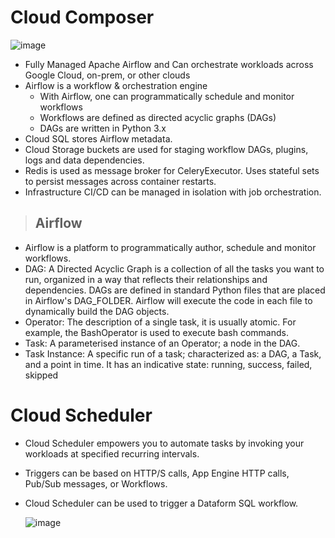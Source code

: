 # Cloud Composer

  ![image](https://github.com/user-attachments/assets/b7ac3a75-102a-4de1-8317-56e80a374733)

- Fully Managed Apache Airflow and Can orchestrate workloads across Google Cloud, on-prem, or other clouds
- Airflow is a workflow & orchestration engine
  - With Airflow, one can programmatically schedule and monitor workflows
  - Workflows are defined as directed acyclic graphs (DAGs)
  - DAGs are written in Python 3.x
- Cloud SQL stores Airflow metadata.
- Cloud Storage buckets are used for staging workflow DAGs, plugins, logs and data dependencies.
- Redis is used as message broker for CeleryExecutor. Uses stateful sets to persist messages across container restarts.
- Infrastructure CI/CD can be managed in isolation with job orchestration. 

> ## Airflow
- Airflow is a platform to programmatically author, schedule and monitor workflows.
- DAG: A Directed Acyclic Graph is a collection of all the tasks you want to run, organized in a way that reflects their relationships and dependencies. DAGs are defined in standard Python files that are placed in Airflow's DAG_FOLDER. Airflow will execute the code in each file to dynamically build the DAG objects.
- Operator: The description of a single task, it is usually atomic. For example, the BashOperator is used to execute bash commands.
- Task: A parameterised instance of an Operator; a node in the DAG.
- Task Instance: A specific run of a task; characterized as: a DAG, a Task, and a point in time. It has an indicative state: running, success, failed, skipped


# Cloud Scheduler

- Cloud Scheduler empowers you to automate tasks by invoking your workloads at specified recurring intervals.
- Triggers can be based on HTTP/S calls, App Engine HTTP calls, Pub/Sub messages, or Workflows.
- Cloud Scheduler can be used to trigger a Dataform SQL workflow.

  ![image](https://github.com/user-attachments/assets/91c346cb-846e-43e1-8370-94a8af63e501)
